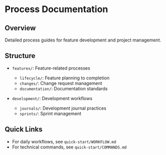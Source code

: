 # Process Documentation

## Overview
Detailed process guides for feature development and project management.

## Structure
- `features/`: Feature-related processes
  - `lifecycle/`: Feature planning to completion
  - `changes/`: Change request management
  - `documentation/`: Documentation standards

- `development/`: Development workflows
  - `journals/`: Development journal practices
  - `sprints/`: Sprint management

## Quick Links
- For daily workflows, see `quick-start/WORKFLOW.md`
- For technical commands, see `quick-start/COMMANDS.md`
